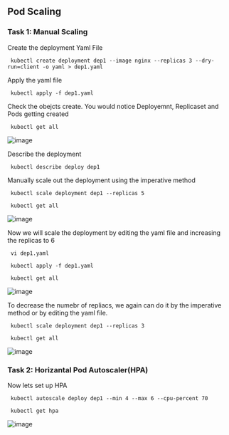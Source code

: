 ## Pod Scaling

### Task 1: Manual Scaling
Create the deployment Yaml File
```
 kubectl create deployment dep1 --image nginx --replicas 3 --dry-run=client -o yaml > dep1.yaml
```
Apply the yaml file
```
 kubectl apply -f dep1.yaml
```
Check the obejcts create. You would notice Deployemnt, Replicaset and Pods getting created
```
 kubectl get all
```
![image](https://github.com/user-attachments/assets/99c66d04-e948-475e-a17d-7218d92e978c)

Describe the deployment
```
 kubectl describe deploy dep1
```
Manually scale out the deployment using the imperative method
```
 kubectl scale deployment dep1 --replicas 5
```
```
 kubectl get all
```
![image](https://github.com/user-attachments/assets/d0f79e9e-9b82-445d-a4ca-8030986057b0)

Now we will scale the deployment by editing the yaml file and increasing the replicas to 6
```
 vi dep1.yaml
```
```
 kubectl apply -f dep1.yaml
```
```
 kubectl get all
```
![image](https://github.com/user-attachments/assets/2c806739-51be-4009-8bc7-96535caf65ae)

To decrease the numebr of repliacs, we again can do it by the imperative method or by editing the yaml file.
```
 kubectl scale deployment dep1 --replicas 3
```
```
 kubectl get all
```
![image](https://github.com/user-attachments/assets/a05544cf-e63c-4ee2-ab28-524bd706a266)


### Task 2: Horizantal Pod Autoscaler(HPA)
Now lets set up HPA
```
 kubectl autoscale deploy dep1 --min 4 --max 6 --cpu-percent 70
```
```
 kubectl get hpa
```
![image](https://github.com/user-attachments/assets/d239c5e9-a27e-4f3f-908f-d9a41ce0f456)
